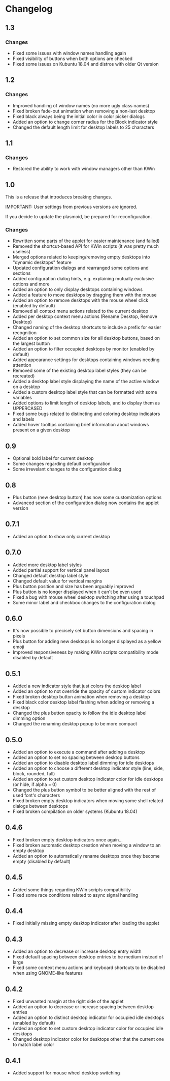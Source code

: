 # Changelog

## 1.3

### Changes

* Fixed some issues with window names handling again
* Fixed visibility of buttons when both options are checked
* Fixed some issues on Kubuntu 18.04 and distros with older Qt version

## 1.2

### Changes

* Improved handling of window names (no more ugly class names)
* Fixed broken fade-out animation when removing a non-last desktop
* Fixed black always being the initial color in color picker dialogs
* Added an option to change corner radius for the Block indicator style
* Changed the default length limit for desktop labels to 25 characters

## 1.1

### Changes

* Restored the ability to work with window managers other than KWin

## 1.0

This is a release that introduces breaking changes.

IMPORTANT: User settings from previous versions are ignored.

If you decide to update the plasmoid, be prepared for reconfiguration.

### Changes

* Rewritten some parts of the applet for easier maintenance (and failed)
* Removed the shortcut-based API for KWin scripts (it was pretty much useless)
* Merged options related to keeping/removing empty desktops into "dynamic desktops" feature
* Updated configuration dialogs and rearranged some options and sections
* Added configuration dialog hints, e.g. explaining mutually exclusive options and more
* Added an option to only display desktops containing windows
* Added a feature to move desktops by dragging them with the mouse
* Added an option to remove desktops with the mouse wheel click (enabled by default)
* Removed all context menu actions related to the current desktop
* Added per desktop context menu actions (Rename Desktop, Remove Desktop)
* Changed naming of the desktop shortcuts to include a prefix for easier recognition
* Added an option to set common size for all desktop buttons, based on the largest button
* Added an option to filter occupied desktops by monitor (enabled by default)
* Added appearance settings for desktops containing windows needing attention
* Removed some of the existing desktop label styles (they can be recreated)
* Added a desktop label style displaying the name of the active window on a desktop
* Added a custom desktop label style that can be formatted with some variables
* Added options to limit length of desktop labels, and to display them as UPPERCASED
* Fixed some bugs related to distincting and coloring desktop indicators and labels
* Added hover tooltips containing brief information about windows present on a given desktop

## 0.9

* Optional bold label for current desktop
* Some changes regarding default configuration
* Some irrevelant changes to the configuration dialog

## 0.8

* Plus button (new desktop button) has now some customization options
* Advanced section of the configuration dialog now contains the applet version

## 0.7.1

* Added an option to show only current desktop

## 0.7.0

* Added more desktop label styles
* Added partial support for vertical panel layout
* Changed default desktop label style
* Changed default value for vertical margins
* Plus button position and size has been arguably improved
* Plus button is no longer displayed when it can't be even used
* Fixed a bug with mouse wheel desktop switching after using a touchpad
* Some minor label and checkbox changes to the configuration dialog

## 0.6.0

* It's now possible to precisely set button dimensions and spacing in pixels
* Plus button for adding new desktops is no longer displayed as a yellow emoji
* Improved responsiveness by making KWin scripts compatibility mode disabled by default

## 0.5.1

* Added a new indicator style that just colors the desktop label
* Added an option to not override the opacity of custom indicator colors
* Fixed broken desktop button animation when removing a desktop
* Fixed black color desktop label flashing when adding or removing a desktop
* Changed the plus button opacity to follow the idle desktop label dimming option
* Changed the renaming desktop popup to be more compact

## 0.5.0

* Added an option to execute a command after adding a desktop
* Added an option to set no spacing between desktop buttons
* Added an option to disable desktop label dimming for idle desktops
* Added an option to choose a different desktop indicator style (line, side, block, rounded, full)
* Added an option to set custom desktop indicator color for idle desktops (or hide, if alpha = 0)
* Changed the plus button symbol to be better aligned with the rest of used font's characters
* Fixed broken empty desktop indicators when moving some shell related dialogs between desktops
* Fixed broken compilation on older systems (Kubuntu 18.04)

## 0.4.6

* Fixed broken empty desktop indicators once again...
* Fixed broken automatic desktop creation when moving a window to an empty desktop
* Added an option to automatically rename desktops once they become empty (disabled by default)

## 0.4.5

* Added some things regarding KWin scripts compatibility
* Fixed some race conditions related to async signal handling

## 0.4.4

* Fixed initially missing empty desktop indicator after loading the applet

## 0.4.3

* Added an option to decrease or increase desktop entry width
* Fixed default spacing between desktop entries to be medium instead of large
* Fixed some context menu actions and keyboard shortcuts to be disabled when using GNOME-like features

## 0.4.2

* Fixed unwanted margin at the right side of the applet
* Added an option to decrease or increase spacing between desktop entries
* Added an option to distinct desktop indicator for occupied idle desktops (enabled by default)
* Added an option to set custom desktop indicator color for occupied idle desktops
* Changed desktop indicator color for desktops other that the current one to match label color

## 0.4.1

* Added support for mouse wheel desktop switching
